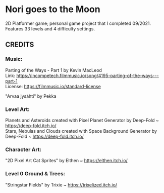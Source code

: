 # Nori goes to the Moon

2D Platformer game; personal game project that I completed 09/2021. Features 33 levels and 4 difficulty settings. 


## CREDITS

### Music: 
Parting of the Ways - Part 1 by Kevin MacLeod <br/>
Link: https://incompetech.filmmusic.io/song/4195-parting-of-the-ways---part-1 <br/>
License: https://filmmusic.io/standard-license

"Arvaa jysähti" by Pekka

### Level Art:
Planets and Asteroids created with Pixel Planet Generator by Deep-Fold ~ https://deep-fold.itch.io/ <br/>
Stars, Nebulas and Clouds created with Space Background Generator by Deep-Fold ~ https://deep-fold.itch.io/

### Character Art:
"2D Pixel Art Cat Sprites" by Elthen ~ https://elthen.itch.io/

### Level 0 Ground & Trees:
"Stringstar Fields" by Trixie ~ https://trixelized.itch.io/
